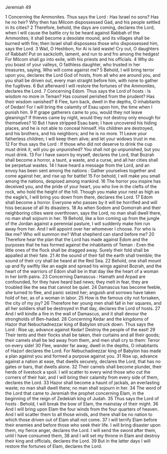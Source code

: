 Jeremiah 49

1	Concerning the Ammonites. Thus says the Lord : Has Israel no sons? Has he no heir? Why then has Milcom dispossessed Gad, and his people settled in its cities?
2	Therefore, behold, the days are coming, declares the Lord, when I will cause the battle cry to be heard against Rabbah of the Ammonites; it shall become a desolate mound, and its villages shall be burned with fire; then Israel shall dispossess those who dispossessed him, says the Lord.
3	Wail, O Heshbon, for Ai is laid waste! Cry out, O daughters of Rabbah! Put on sackcloth, lament, and run to and fro among the hedges! For Milcom shall go into exile, with his priests and his officials.
4	Why do you boast of your valleys, O faithless daughter, who trusted in her treasures, saying, Who will come against me?
5	Behold, I will bring terror upon you, declares the Lord God of hosts, from all who are around you, and you shall be driven out, every man straight before him, with none to gather the fugitives.
6	But afterward I will restore the fortunes of the Ammonites, declares the Lord.
7	Concerning Edom. Thus says the Lord of hosts : Is wisdom no more in Teman? Has counsel perished from the prudent? Has their wisdom vanished?
8	Flee, turn back, dwell in the depths, O inhabitants of Dedan! For I will bring the calamity of Esau upon him, the time when I punish him.
9	If grape gatherers came to you, would they not leave gleanings? If thieves came by night, would they not destroy only enough for themselves?
10	But I have stripped Esau bare; I have uncovered his hiding places, and he is not able to conceal himself. His children are destroyed, and his brothers, and his neighbors; and he is no more.
11	Leave your fatherless children; I will keep them alive; and let your widows trust in me.
12	For thus says the Lord : If those who did not deserve to drink the cup must drink it, will you go unpunished? You shall not go unpunished, but you must drink.
13	For I have sworn by myself, declares the Lord, that Bozrah shall become a horror, a taunt, a waste, and a curse, and all her cities shall be perpetual wastes.
14	I have heard a message from the Lord, and an envoy has been sent among the nations : Gather yourselves together and come against her, and rise up for battle!
15	For behold, I will make you small among the nations, despised among mankind.
16	The horror you inspire has deceived you, and the pride of your heart, you who live in the clefts of the rock, who hold the height of the hill. Though you make your nest as high as the eagle’s, I will bring you down from there, declares the Lord.
17	Edom shall become a horror. Everyone who passes by it will be horrified and will hiss because of all its disasters.
18	As when Sodom and Gomorrah and their neighboring cities were overthrown, says the Lord, no man shall dwell there, no man shall sojourn in her.
19	Behold, like a lion coming up from the jungle of the Jordan against a perennial pasture, I will suddenly make him run away from her. And I will appoint over her whomever I choose. For who is like me? Who will summon me? What shepherd can stand before me?
20	Therefore hear the plan that the Lord has made against Edom and the purposes that he has formed against the inhabitants of Teman : Even the little ones of the flock shall be dragged away. Surely their fold shall be appalled at their fate.
21	At the sound of their fall the earth shall tremble; the sound of their cry shall be heard at the Red Sea.
22	Behold, one shall mount up and fly swiftly like an eagle and spread his wings against Bozrah, and the heart of the warriors of Edom shall be in that day like the heart of a woman in her birth pains.
23	Concerning Damascus : Hamath and Arpad are confounded, for they have heard bad news; they melt in fear, they are troubled like the sea that cannot be quiet.
24	Damascus has become feeble, she turned to flee, and panic seized her; anguish and sorrows have taken hold of her, as of a woman in labor.
25	How is the famous city not forsaken, the city of my joy?
26	Therefore her young men shall fall in her squares, and all her soldiers shall be destroyed in that day, declares the Lord of hosts.
27	And I will kindle a fire in the wall of Damascus, and it shall devour the strongholds of Ben-hadad.
28	Concerning Kedar and the kingdoms of Hazor that Nebuchadnezzar king of Babylon struck down. Thus says the Lord : Rise up, advance against Kedar! Destroy the people of the east!
29	Their tents and their flocks shall be taken, their curtains and all their goods; their camels shall be led away from them, and men shall cry to them: Terror on every side!
30	Flee, wander far away, dwell in the depths, O inhabitants of Hazor! declares the Lord. For Nebuchadnezzar king of Babylon has made a plan against you and formed a purpose against you.
31	Rise up, advance against a nation at ease, that dwells securely, declares the Lord, that has no gates or bars, that dwells alone.
32	Their camels shall become plunder, their herds of livestock a spoil. I will scatter to every wind those who cut the corners of their hair, and I will bring their calamity from every side of them, declares the Lord.
33	Hazor shall become a haunt of jackals, an everlasting waste; no man shall dwell there; no man shall sojourn in her.
34	The word of the Lord that came to Jeremiah the prophet concerning Elam, in the beginning of the reign of Zedekiah king of Judah.
35	Thus says the Lord of hosts : Behold, I will break the bow of Elam, the mainstay of their might.
36	And I will bring upon Elam the four winds from the four quarters of heaven. And I will scatter them to all those winds, and there shall be no nation to which those driven out of Elam shall not come.
37	I will terrify Elam before their enemies and before those who seek their life. I will bring disaster upon them, my fierce anger, declares the Lord. I will send the sword after them, until I have consumed them,
38	and I will set my throne in Elam and destroy their king and officials, declares the Lord.
39	But in the latter days I will restore the fortunes of Elam, declares the Lord.

